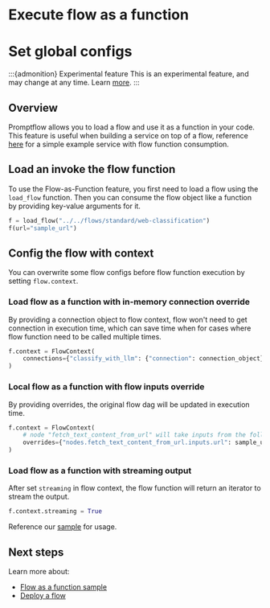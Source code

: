 # Execute flow as a function

# Set global configs
:::{admonition} Experimental feature
This is an experimental feature, and may change at any time. Learn [more](faq.md#stable-vs-experimental).
:::

## Overview

Promptflow allows you to load a flow and use it as a function in your code.
This feature is useful when building a service on top of a flow, reference [here](../../examples/tutorials/flow-deploy/create-service-with-flow/) for a simple example service with flow function consumption.

## Load an invoke the flow function

To use the Flow-as-Function feature, you first need to load a flow using the `load_flow` function.
Then you can consume the flow object like a function by providing key-value arguments for it.

```python
f = load_flow("../../flows/standard/web-classification")
f(url="sample_url")
```

## Config the flow with context

You can overwrite some flow configs before flow function execution by setting `flow.context`.

### Load flow as a function with in-memory connection override

By providing a connection object to flow context, flow won't need to get connection in execution time, which can save time when for cases where flow function need to be called multiple times.

```python
f.context = FlowContext(
    connections={"classify_with_llm": {"connection": connection_object}}
)
```

### Local flow as a function with flow inputs override

By providing overrides, the original flow dag will be updated in execution time.

```python
f.context = FlowContext(
    # node "fetch_text_content_from_url" will take inputs from the following command instead of from flow input
    overrides={"nodes.fetch_text_content_from_url.inputs.url": sample_url},
)
```

### Load flow as a function with streaming output

After set `streaming` in flow context, the flow function will return an iterator to stream the output.

```python
f.context.streaming = True
```

Reference our [sample](../../examples/tutorials/get-started/flow-as-function.ipynb) for usage.

## Next steps

Learn more about:

- [Flow as a function sample](../../examples/tutorials/get-started/flow-as-function.ipynb)
- [Deploy a flow](../deploy-a-flow/index.md)
